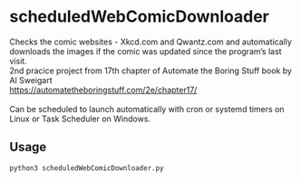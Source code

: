 # scheduledWebComicDownloader
Checks the comic websites - Xkcd.com and Qwantz.com and automatically downloads the images if the comic was updated since the program’s last visit. <br/>2nd pracice project from 17th chapter of Automate the Boring Stuff book by Al Sweigart <br/>
https://automatetheboringstuff.com/2e/chapter17/
<br/><br/>
Can be scheduled to launch automatically with cron or systemd timers on Linux or Task Scheduler on Windows.


## Usage
<code>python3 scheduledWebComicDownloader.py</code>
